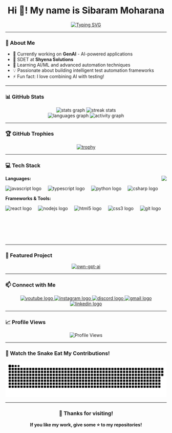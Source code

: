 <div align="center">
  
# Hi 👋! My name is Sibaram Moharana

[![Typing SVG](https://readme-typing-svg.herokuapp.com?font=Fira+Code&size=20&duration=3000&pause=1000&color=BD93F9&center=true&vCenter=true&width=435&lines=SDET+at+Shyena+Solutions;Software+Test+Engineer;Automation+Enthusiast;AI+%26+ML+Explorer)](https://git.io/typing-svg)

</div>

---

### 🚀 About Me

- 🔭 Currently working on **GenAI** - AI-powered applications
- 🧪 SDET at **Shyena Solutions**
- 🌱 Learning AI/ML and advanced automation techniques
- 💡 Passionate about building intelligent test automation frameworks
- ⚡ Fun fact: I love combining AI with testing!

---

### 📊 GitHub Stats

<div align="center">
  <img src="https://github-readme-stats.vercel.app/api?username=sm60786&hide_title=false&hide_rank=false&show_icons=true&include_all_commits=true&count_private=true&disable_animations=false&theme=dracula&locale=en&hide_border=false" height="170" alt="stats graph"  />
  <img src="https://github-readme-streak-stats.herokuapp.com/?user=sm60786&theme=dracula&hide_border=false" height="170" alt="streak stats" />
</div>

<div align="center">
  <img src="https://github-readme-stats.vercel.app/api/top-langs?username=sm60786&locale=en&hide_title=false&layout=compact&card_width=320&langs_count=8&theme=dracula&hide_border=false" height="170" alt="languages graph"  />
  <img src="https://github-readme-activity-graph.vercel.app/graph?username=sm60786&theme=dracula&hide_border=true&custom_title=Contribution%20Graph" height="170" alt="activity graph" />
</div>

---

### 🏆 GitHub Trophies

<div align="center">
  
[![trophy](https://github-profile-trophy.vercel.app/?username=sm60786&theme=dracula&no-frame=false&no-bg=false&margin-w=4&row=1&column=7)](https://github.com/ryo-ma/github-profile-trophy)

</div>

---

### 💻 Tech Stack

<div align="center">

<img align="right" height="200" src="https://i.imgflip.com/65efzo.gif"  />

<div align="left">
  
**Languages:**
  
<img src="https://cdn.jsdelivr.net/gh/devicons/devicon/icons/javascript/javascript-original.svg" height="40" alt="javascript logo"  />
<img width="12" />
<img src="https://cdn.jsdelivr.net/gh/devicons/devicon/icons/typescript/typescript-original.svg" height="40" alt="typescript logo"  />
<img width="12" />
<img src="https://cdn.jsdelivr.net/gh/devicons/devicon/icons/python/python-original.svg" height="40" alt="python logo"  />
<img width="12" />
<img src="https://cdn.jsdelivr.net/gh/devicons/devicon/icons/csharp/csharp-original.svg" height="40" alt="csharp logo"  />

**Frameworks & Tools:**

<img src="https://cdn.jsdelivr.net/gh/devicons/devicon/icons/react/react-original.svg" height="40" alt="react logo"  />
<img width="12" />
<img src="https://cdn.jsdelivr.net/gh/devicons/devicon/icons/nodejs/nodejs-original.svg" height="40" alt="nodejs logo"  />
<img width="12" />
<img src="https://cdn.jsdelivr.net/gh/devicons/devicon/icons/html5/html5-original.svg" height="40" alt="html5 logo"  />
<img width="12" />
<img src="https://cdn.jsdelivr.net/gh/devicons/devicon/icons/css3/css3-original.svg" height="40" alt="css3 logo"  />
<img width="12" />
<img src="https://cdn.jsdelivr.net/gh/devicons/devicon/icons/git/git-original.svg" height="40" alt="git logo"  />

</div>

</div>

<br clear="both">

---

### 🎯 Featured Project

<div align="center">

[![own-gpt-ai](https://github-readme-stats.vercel.app/api/pin/?username=sm60786&repo=own-gpt-ai&theme=dracula&hide_border=false)](https://github.com/sm60786/own-gpt-ai)

</div>

---

### 📫 Connect with Me

<div align="center">
  <a href="https://youtube.com/@ModelMindML" target="_blank">
    <img src="https://img.shields.io/static/v1?message=Youtube&logo=youtube&label=&color=FF0000&logoColor=white&labelColor=&style=for-the-badge" height="35" alt="youtube logo"  />
  </a>
  <a href="https://instagram.com/__sibaram" target="_blank">
    <img src="https://img.shields.io/static/v1?message=Instagram&logo=instagram&label=&color=E4405F&logoColor=white&labelColor=&style=for-the-badge" height="35" alt="instagram logo"  />
  </a>
  <a href="https://discord.com/users/sm60786" target="_blank">
    <img src="https://img.shields.io/static/v1?message=Discord&logo=discord&label=&color=7289DA&logoColor=white&labelColor=&style=for-the-badge" height="35" alt="discord logo"  />
  </a>
  <a href="mailto:sibarammoharana7978@gmail.com" target="_blank">
    <img src="https://img.shields.io/static/v1?message=Gmail&logo=gmail&label=&color=D14836&logoColor=white&labelColor=&style=for-the-badge" height="35" alt="gmail logo"  />
  </a>
  <a href="https://linkedin.com/in/sibaramm" target="_blank">
    <img src="https://img.shields.io/static/v1?message=LinkedIn&logo=linkedin&label=&color=0077B5&logoColor=white&labelColor=&style=for-the-badge" height="35" alt="linkedin logo"  />
  </a>
</div>

---

### 📈 Profile Views

<div align="center">
  
![Profile Views](https://komarev.com/ghpvc/?username=sm60786&color=blueviolet&style=for-the-badge)

</div>

---

### 🐍 Watch the Snake Eat My Contributions!

<div align="center">

![Snake animation](https://raw.githubusercontent.com/sm60786/sm60786/05f78703b2a98a63ff0188f0f89b1583fb5a641d/dist/snake.svg)

</div>

---

<div align="center">
  
### 💜 Thanks for visiting!

**If you like my work, give some ⭐️ to my repositories!**

</div>
